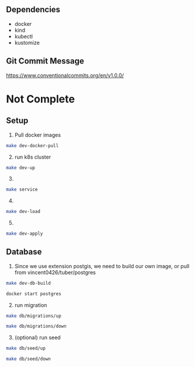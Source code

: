## Dependencies
- docker
- kind 
- kubectl
- kustomize

## Git Commit Message
https://www.conventionalcommits.org/en/v1.0.0/

# Not Complete
## Setup
1. Pull docker images
```sh
make dev-docker-pull
```
2. run k8s cluster
```sh
make dev-up
```
3. 
```sh
make service
```
4. 
```sh
make dev-load
```
5. 
```sh
make dev-apply
```
## Database
1. Since we use extension postgis, we need to build our own image, or pull from vincent0426/tuber/postgres
```sh
make dev-db-build

docker start postgres
```

2. run migration
```sh
make db/migrations/up

make db/migrations/down
```

3. (optional) run seed
```sh
make db/seed/up

make db/seed/down
```